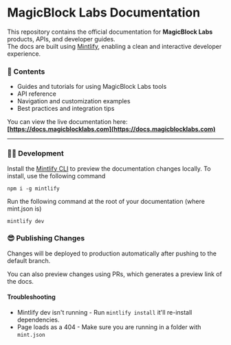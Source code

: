 # MagicBlock Labs Documentation

This repository contains the official documentation for **MagicBlock Labs** products, APIs, and developer guides.  
The docs are built using [Mintlify](https://mintlify.com), enabling a clean and interactive developer experience.

### 📖 Contents
- Guides and tutorials for using MagicBlock Labs tools
- API reference
- Navigation and customization examples
- Best practices and integration tips

You can view the live documentation here: **[https://docs.magicblocklabs.com](https://docs.magicblocklabs.com)**

---

### 👩‍💻 Development

Install the [Mintlify CLI](https://www.npmjs.com/package/mintlify) to preview the documentation changes locally. To install, use the following command

```
npm i -g mintlify
```

Run the following command at the root of your documentation (where mint.json is)

```
mintlify dev
```

### 😎 Publishing Changes

Changes will be deployed to production automatically after pushing to the default branch.

You can also preview changes using PRs, which generates a preview link of the docs.

#### Troubleshooting

- Mintlify dev isn't running - Run `mintlify install` it'll re-install dependencies.
- Page loads as a 404 - Make sure you are running in a folder with `mint.json`
